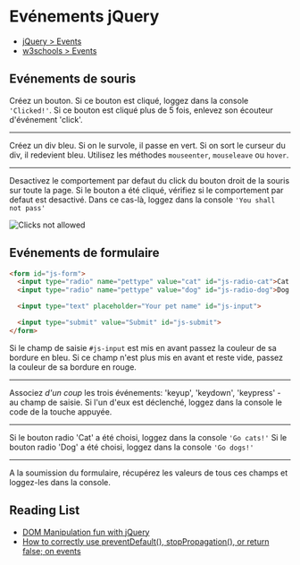 # Evénements jQuery

+ [jQuery > Events](https://api.jquery.com/category/events/)
+ [w3schools > Events](https://www.w3schools.com/jquery/jquery_events.asp)

## Evénements de souris

Créez un bouton. Si ce bouton est cliqué, loggez dans la console `'Clicked!'`.
Si ce bouton est cliqué plus de 5 fois, enlevez son écouteur d'événement 'click'.

---
Créez un div bleu. Si on le survole, il passe en vert. Si on sort le curseur du div, il redevient bleu. 
Utilisez les méthodes `mouseenter`, `mouseleave` ou `hover`.

---

Desactivez le comportement par defaut du click du bouton droit de la souris sur toute la page. Si le bouton a été cliqué, vérifiez si le comportement par defaut est desactivé. Dans ce cas-là, loggez dans la console `'You shall not pass'`

![Clicks not allowed](http://www.commitstrip.com/wp-content/uploads/2016/06/Strip-Les-codeurs-et-les-images-650-final-1.jpg)

## Evénements de formulaire

```html
<form id="js-form">
  <input type="radio" name="pettype" value="cat" id="js-radio-cat">Cat
  <input type="radio" name="pettype" value="dog" id="js-radio-dog">Dog

  <input type="text" placeholder="Your pet name" id="js-input">

  <input type="submit" value="Submit" id="js-submit">
</form>
```

Si le champ de saisie `#js-input` est mis en avant passez la couleur de sa bordure en bleu.
Si ce champ n'est plus mis en avant et reste vide, passez la couleur de sa bordure en rouge.

---

Associez *d'un coup* les trois événements: 'keyup', 'keydown', 'keypress' - au champ de saisie. Si l'un d'eux est déclenché, loggez dans la console le code de la touche appuyée.

---

Si le bouton radio 'Cat' a été choisi, loggez dans la console `'Go cats!'`
Si le bouton radio 'Dog' a été choisi, loggez dans la console `'Go dogs!'`

---

A la soumission du formulaire, récupérez les valeurs de tous ces champs et loggez-les dans la console.

## Reading List

+ [DOM Manipulation fun with jQuery](https://medium.com/truthy-or-falsy/dom-manipulation-fun-with-jquery-cc9ddeff1e16)
+ [How to correctly use preventDefault(), stopPropagation(), or return false; on events](https://medium.com/@jacobwarduk/how-to-correctly-use-preventdefault-stoppropagation-or-return-false-on-events-6c4e3f31aedb)

